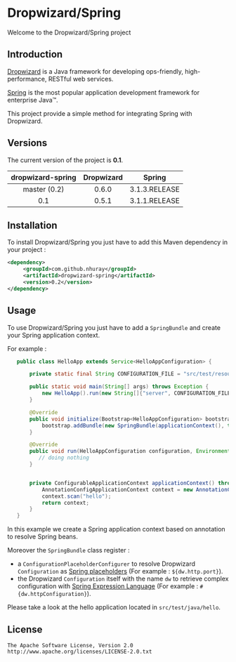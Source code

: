Dropwizard/Spring
===================================

Welcome to the Dropwizard/Spring project


Introduction
------------

[Dropwizard](http://dropwizard.codahale.com) is a Java framework for developing ops-friendly, high-performance, RESTful web services.

[Spring](http://www.springsource.org/spring-framework) is the most popular application development framework for enterprise Java™.

This project provide a simple method for integrating Spring with Dropwizard.


Versions
------------

The current version of the project is **0.1**.

| dropwizard-spring  | Dropwizard   | Spring        |
|:------------------:|:------------:|:-------------:|
| master (0.2)       | 0.6.0        | 3.1.3.RELEASE |
| 0.1                | 0.5.1        | 3.1.1.RELEASE |


Installation
------------


To install Dropwizard/Spring you just have to add this Maven dependency in your project :

```xml
<dependency>
     <groupId>com.github.nhuray</groupId>
     <artifactId>dropwizard-spring</artifactId>
     <version>0.2</version>
</dependency>
```

Usage
------------

To use Dropwizard/Spring you just have to add a ```SpringBundle``` and create your Spring application context.

For example :

```java
   public class HelloApp extends Service<HelloAppConfiguration> {

       private static final String CONFIGURATION_FILE = "src/test/resources/hello/hello.yml";

       public static void main(String[] args) throws Exception {
           new HelloApp().run(new String[]{"server", CONFIGURATION_FILE});
       }

       @Override
       public void initialize(Bootstrap<HelloAppConfiguration> bootstrap) {
           bootstrap.addBundle(new SpringBundle(applicationContext(), true, true));
       }

       @Override
       public void run(HelloAppConfiguration configuration, Environment environment) throws Exception {
          // doing nothing
       }


       private ConfigurableApplicationContext applicationContext() throws BeansException {
           AnnotationConfigApplicationContext context = new AnnotationConfigApplicationContext();
           context.scan("hello");
           return context;
       }
   }
```

In this example we create a Spring application context based on annotation to resolve Spring beans.

Moreover the ```SpringBundle``` class register :

 - a ```ConfigurationPlaceholderConfigurer``` to resolve Dropwizard ```Configuration``` as [Spring placeholders](http://static.springsource.org/spring/docs/3.1.x/spring-framework-reference/html/beans.html#beans-factory-placeholderconfigurer) (For example : ```${dw.http.port}```).
 - the Dropwizard ```Configuration``` itself with the name ```dw``` to retrieve complex configuration with [Spring Expression Language](http://static.springsource.org/spring/docs/3.1.x/spring-framework-reference/html/expressions.html) (For example : ```#{dw.httpConfiguration}```).

Please take a look at the hello application located in ```src/test/java/hello```.


License
------------

    The Apache Software License, Version 2.0
    http://www.apache.org/licenses/LICENSE-2.0.txt
